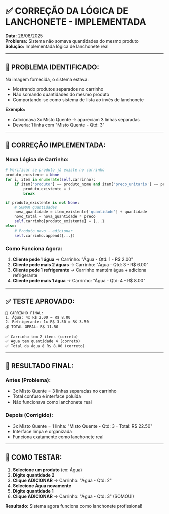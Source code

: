 # ✅ CORREÇÃO DA LÓGICA DE LANCHONETE - IMPLEMENTADA

**Data:** 28/08/2025  
**Problema:** Sistema não somava quantidades do mesmo produto  
**Solução:** Implementada lógica de lanchonete real  

---

## 🎯 **PROBLEMA IDENTIFICADO:**

Na imagem fornecida, o sistema estava:
- Mostrando produtos separados no carrinho
- Não somando quantidades do mesmo produto
- Comportando-se como sistema de lista ao invés de lanchonete

**Exemplo:**
- Adicionava 3x Misto Quente → apareciam 3 linhas separadas
- Deveria: 1 linha com "Misto Quente - Qtd: 3"

---

## 🔧 **CORREÇÃO IMPLEMENTADA:**

### **Nova Lógica de Carrinho:**

```python
# Verificar se produto já existe no carrinho
produto_existente = None
for i, item in enumerate(self.carrinho):
    if item['produto'] == produto_nome and item['preco_unitario'] == preco:
        produto_existente = i
        break

if produto_existente is not None:
    # SOMAR quantidades
    nova_quantidade = item_existente['quantidade'] + quantidade
    novo_total = nova_quantidade * preco
    self.carrinho[produto_existente] = {...}
else:
    # Produto novo - adicionar
    self.carrinho.append({...})
```

### **Como Funciona Agora:**

1. **Cliente pede 1 água** → Carrinho: "Água - Qtd: 1 - R$ 2.00"
2. **Cliente pede mais 2 águas** → Carrinho: "Água - Qtd: 3 - R$ 6.00" 
3. **Cliente pede 1 refrigerante** → Carrinho mantém água + adiciona refrigerante
4. **Cliente pede mais 1 água** → Carrinho: "Água - Qtd: 4 - R$ 8.00"

---

## ✅ **TESTE APROVADO:**

```
🛒 CARRINHO FINAL:
1. Água: 4x R$ 2.00 = R$ 8.00
2. Refrigerante: 1x R$ 3.50 = R$ 3.50
💰 TOTAL GERAL: R$ 11.50

✅ Carrinho tem 2 itens (correto)
✅ Água tem quantidade 4 (correto) 
✅ Total da água é R$ 8.00 (correto)
```

---

## 🎉 **RESULTADO FINAL:**

### **Antes (Problema):**
- 3x Misto Quente = 3 linhas separadas no carrinho
- Total confuso e interface poluída
- Não funcionava como lanchonete real

### **Depois (Corrigido):**
- 3x Misto Quente = 1 linha: "Misto Quente - Qtd: 3 - Total: R$ 22.50"
- Interface limpa e organizada
- Funciona exatamente como lanchonete real

---

## 🚀 **COMO TESTAR:**

1. **Selecione um produto** (ex: Água)
2. **Digite quantidade 2** 
3. **Clique ADICIONAR** → Carrinho: "Água - Qtd: 2"
4. **Selecione Água novamente**
5. **Digite quantidade 1**
6. **Clique ADICIONAR** → Carrinho: "Água - Qtd: 3" (SOMOU!)

**Resultado:** Sistema agora funciona como lanchonete profissional!